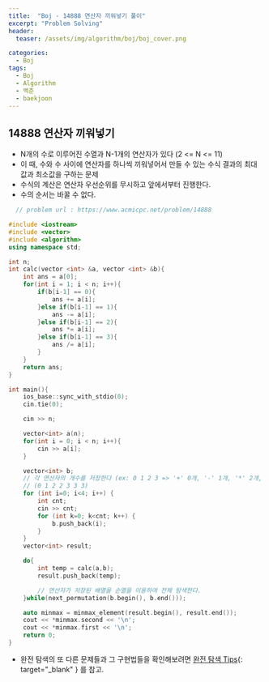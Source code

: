 ```yaml
---
title:  "Boj - 14888 연산자 끼워넣기 풀이"
excerpt: "Problem Solving"
header:
  teaser: /assets/img/algorithm/boj/boj_cover.png

categories:
  - Boj
tags:
  - Boj
  - Algorithm
  - 백준
  - baekjoon
---
```

## 14888 연산자 끼워넣기

- N개의 수로 이루어진 수열과 N-1개의 연산자가 있다 (2 <= N <= 11)
- 이 때, 수와 수 사이에 연산자를 하나씩 끼워넣어서 만들 수 있는 수식 결과의 최대값과 최소값을 구하는 문제
- 수식의 계산은 연산자 우선순위를 무시하고 앞에서부터 진행한다.
- 수의 순서는 바꿀 수 없다.


```cpp
  // problem url : https://www.acmicpc.net/problem/14888

#include <iostream>
#include <vector>
#include <algorithm>
using namespace std;

int n;
int calc(vector <int> &a, vector <int> &b){
    int ans = a[0];
    for(int i = 1; i < n; i++){
        if(b[i-1] == 0){
            ans += a[i];
        }else if(b[i-1] == 1){
            ans -= a[i];
        }else if(b[i-1] == 2){
            ans *= a[i];
        }else if(b[i-1] == 3){
            ans /= a[i];
        }
    }
    return ans;
}

int main(){
    ios_base::sync_with_stdio(0);
    cin.tie(0);

    cin >> n;

    vector<int> a(n);
    for(int i = 0; i < n; i++){
        cin >> a[i];
    }

    vector<int> b;
    // 각 연산자의 개수를 저장한다 (ex: 0 1 2 3 => '+' 0개, '-' 1개, '*' 2개, '/' 3개)
    // (0 1 2 2 3 3 3)
    for (int i=0; i<4; i++) {
        int cnt;
        cin >> cnt;
        for (int k=0; k<cnt; k++) {
            b.push_back(i);
        }
    }
    vector<int> result;

    do{
        int temp = calc(a,b);
        result.push_back(temp);

        // 연산자가 저장된 배열을 순열을 이용하여 전체 탐색한다.
    }while(next_permutation(b.begin(), b.end()));

    auto minmax = minmax_element(result.begin(), result.end());
    cout << *minmax.second << '\n';
    cout << *minmax.first << '\n';
    return 0;
}
```

- 완전 탐색의 또 다른 문제들과 그 구현법들을 확인해보려면 [완전 탐색 Tips](https://hyunjae-lee.github.io/problem%20solving/bruteforce/){: target="_blank" } 를 참고.

